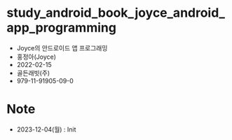 # study_android_book_joyce_android_app_programming

- Joyce의 안드로이드 앱 프로그래밍
- 홍정아(Joyce)
- 2022-02-15
- 골든래빗(주)
- 979-11-91905-09-0

# Note

- 2023-12-04(월) : Init
